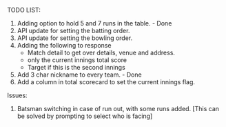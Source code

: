 TODO LIST:

1. Adding option to hold 5 and 7 runs in the table. - Done
2. API update for setting the batting order.
3. API update for setting the bowling order.
4. Adding the following to response
   - Match detail to get over details, venue and address.
   - only the current innings total score
   - Target if this is the second innings
5. Add 3 char nickname to every team. - Done
6. Add a column in total scorecard to set the current innings flag.

Issues:

1. Batsman switching in case of run out, with some
   runs added. [This can be solved by prompting to select
   who is facing]

